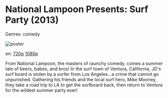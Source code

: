 # National Lampoon Presents: Surf Party (2013)

Genres: comedy

![poster](http://image.tmdb.org/t/p/w500/dDLv2JUz3Z1gSJQKkAUVbGIdQCT.jpg)

en:
  [720p](magnet:?xt=urn:btih:409BF41E6F7C4FABAE795F0C40A687002C828365&tr=udp://glotorrents.pw:6969/announce&tr=udp://tracker.opentrackr.org:1337/announce&tr=udp://torrent.gresille.org:80/announce&tr=udp://tracker.openbittorrent.com:80&tr=udp://tracker.coppersurfer.tk:6969&tr=udp://tracker.leechers-paradise.org:6969&tr=udp://p4p.arenabg.ch:1337&tr=udp://tracker.internetwarriors.net:1337)
  [1080p](magnet:?xt=urn:btih:1A8611C9D746C3AB9EAC47BAE6B671BF1C8A4A5F&tr=udp://glotorrents.pw:6969/announce&tr=udp://tracker.opentrackr.org:1337/announce&tr=udp://torrent.gresille.org:80/announce&tr=udp://tracker.openbittorrent.com:80&tr=udp://tracker.coppersurfer.tk:6969&tr=udp://tracker.leechers-paradise.org:6969&tr=udp://p4p.arenabg.ch:1337&tr=udp://tracker.internetwarriors.net:1337)
  


From National Lampoon, the masters of raunchy comedy, comes a summer tale of beers, babes, and bros! In the surf town of Ventura, California, JD's surf board is stolen by a surfer from Los Angeles...a crime that cannot go unpunished. Gathering his friends and the local surf hero, Mike Mooney, they take a road trip to LA to get the surfboard back, then return to Ventura for the wildest summer party ever!